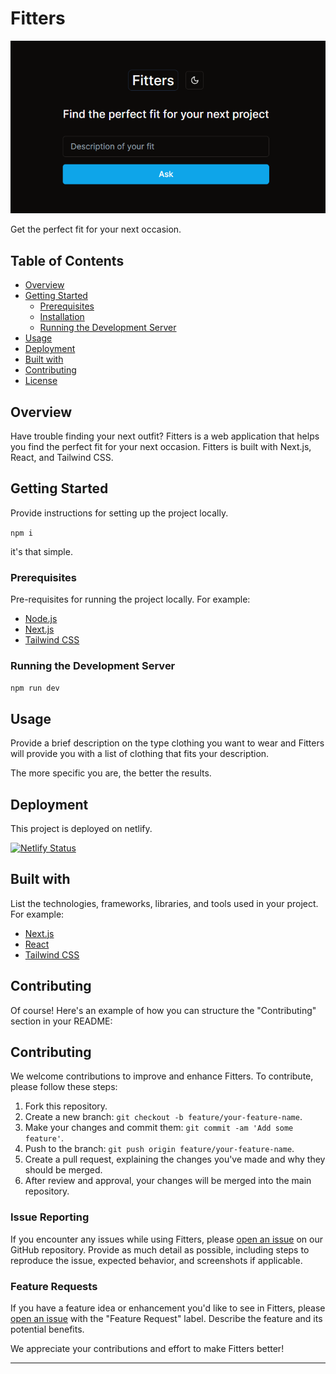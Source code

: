<!-- image fitters.png -->

# Fitters

![fitters](fitters.png)

Get the perfect fit for your next occasion.

## Table of Contents

- [Overview](#overview)
- [Getting Started](#getting-started)
  - [Prerequisites](#prerequisites)
  - [Installation](#installation)
  - [Running the Development Server](#running-the-development-server)
- [Usage](#usage)
- [Deployment](#deployment)
- [Built with](#built-with)
- [Contributing](#contributing)
- [License](#license)

## Overview

Have trouble finding your next outfit? Fitters is a web application that helps you find the perfect fit for your next occasion. Fitters is built with Next.js, React, and Tailwind CSS.

<!-- ## Features

List the key features and functionalities of your Next.js project. Bullet points work well for this section. -->

## Getting Started

Provide instructions for setting up the project locally.

`npm i`

it's that simple. 

### Prerequisites

Pre-requisites for running the project locally. For example:

- [Node.js](https://nodejs.org/en/)
- [Next.js](https://nextjs.org/)
- [Tailwind CSS](https://tailwindcss.com/)


### Running the Development Server

`npm run dev`

## Usage

Provide a brief description on the type clothing you want to wear and Fitters will provide you with a list of clothing that fits your description. 

The more specific you are, the better the results.

## Deployment

This project is deployed on netlify.

[![Netlify Status](https://api.netlify.com/api/v1/badges/0dbcb250-c9e0-4b9d-8614-088e93849dcb/deploy-status)](https://app.netlify.com/sites/fitters/deploys)

## Built with

List the technologies, frameworks, libraries, and tools used in your project. For example:

- [Next.js](https://nextjs.org/)
- [React](https://reactjs.org/)
- [Tailwind CSS](https://tailwindcss.com/)

## Contributing

Of course! Here's an example of how you can structure the "Contributing" section in your README:

## Contributing

We welcome contributions to improve and enhance Fitters. To contribute, please follow these steps:

1. Fork this repository.
2. Create a new branch: `git checkout -b feature/your-feature-name`.
3. Make your changes and commit them: `git commit -am 'Add some feature'`.
4. Push to the branch: `git push origin feature/your-feature-name`.
5. Create a pull request, explaining the changes you've made and why they should be merged.
6. After review and approval, your changes will be merged into the main repository.

### Issue Reporting

If you encounter any issues while using Fitters, please [open an issue](https://github.com/jessedoka/fitters/issues/new) on our GitHub repository. Provide as much detail as possible, including steps to reproduce the issue, expected behavior, and screenshots if applicable.

### Feature Requests

If you have a feature idea or enhancement you'd like to see in Fitters, please [open an issue](https://github.com/jessedoka/fitters/issues/new) with the "Feature Request" label. Describe the feature and its potential benefits.

We appreciate your contributions and effort to make Fitters better!

<!-- ## Acknowledgements

Mention any resources, inspirations, or third-party libraries that you'd like to acknowledge. -->

---